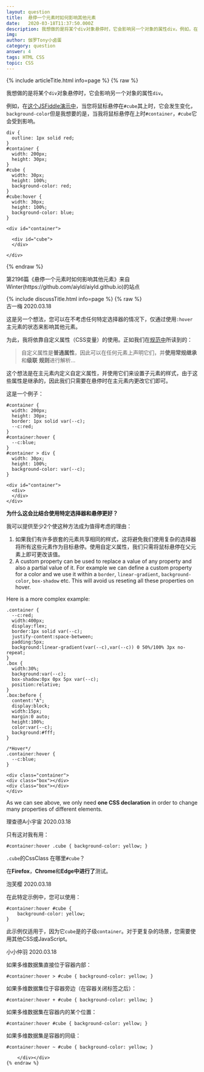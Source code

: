 ```yaml
---
layout: question
title:  悬停一个元素时如何影响其他元素
date:   2020-03-18T11:37:50.000Z
description: 我想做的是将某个div对象悬停时，它会影响另一个对象的属性div。例如，在这个JSFiddle演示中，当您将鼠标悬停在#cube其上时，它会发生变化，...
img: 
author: 伽罗Tony小卤蛋
category: question
answer: 4
tags: HTML CSS
topic: CSS
---
```

<div class="article-root">
  <div class="article">
    {% include articleTitle.html info=page %}
    {% raw %}
    <div class="article-content"><p><font style="vertical-align: inherit;"><font style="vertical-align: inherit;">我想做的是将某个</font></font><code>div</code><font style="vertical-align: inherit;"><font style="vertical-align: inherit;">对象悬停时，它会影响另一个对象的属性</font></font><code>div</code><font style="vertical-align: inherit;"><font style="vertical-align: inherit;">。</font></font></p>

<p><font style="vertical-align: inherit;"><font style="vertical-align: inherit;">例如，在</font></font><a href="http://jsfiddle.net/Trufa/9AbvE/7/" rel="noreferrer"><font style="vertical-align: inherit;"><font style="vertical-align: inherit;">这个JSFiddle演示中</font></font></a><font style="vertical-align: inherit;"><font style="vertical-align: inherit;">，当您将鼠标悬停在</font></font><code>#cube</code><font style="vertical-align: inherit;"><font style="vertical-align: inherit;">其上</font><font style="vertical-align: inherit;">时，</font><font style="vertical-align: inherit;">它会发生变化，</font></font><code>background-color</code><font style="vertical-align: inherit;"><font style="vertical-align: inherit;">但是我想要的是，当我将鼠标悬停在上时</font></font><code>#container</code><font style="vertical-align: inherit;"><font style="vertical-align: inherit;">，</font></font><code>#cube</code><font style="vertical-align: inherit;"><font style="vertical-align: inherit;">它会受到影响。</font></font></p>

<p></p><div class="snippet" data-lang="js" data-hide="false" data-console="false" data-babel="false">
<div class="snippet-code">
<pre class="snippet-code-css lang-css prettyprint-override"><code>div {<font></font>
  outline: 1px solid red;<font></font>
}<font></font>
#container {<font></font>
  width: 200px;<font></font>
  height: 30px;<font></font>
}<font></font>
#cube {<font></font>
  width: 30px;<font></font>
  height: 100%;<font></font>
  background-color: red;<font></font>
}<font></font>
#cube:hover {<font></font>
  width: 30px;<font></font>
  height: 100%;<font></font>
  background-color: blue;<font></font>
}</code></pre>
<pre class="snippet-code-html lang-html prettyprint-override"><code>&lt;div id="container"&gt;<font></font>
<font></font>
  &lt;div id="cube"&gt;<font></font>
  &lt;/div&gt;<font></font>
<font></font>
&lt;/div&gt;</code></pre>
</div>
</div>
<p></p></div>
    {% endraw %}
  </div>
  <p class="winter_mark">第2196篇《悬停一个元素时如何影响其他元素》来自Winter(https://github.com/aiyld/aiyld.github.io)的站点</p>
  <div class="discuss-wrapper">
    {% include discussTitle.html info=page %}
    {% raw %}
    <div class="discuss-item">
        <div class="discuss-parent">
          <div class="discuss-meta">
            <span class="discuss-user">古一梅</span>
            <span class="discuss-time">2020.03.18</span>
          </div>
          <div class="discuss-comment"><p><font style="vertical-align: inherit;"><font style="vertical-align: inherit;">这是另一个想法，您可以在不考虑任何特定选择器的情况下，仅通过使用</font></font><code>:hover</code><font style="vertical-align: inherit;"><font style="vertical-align: inherit;">主元素</font><font style="vertical-align: inherit;">的</font><font style="vertical-align: inherit;">状态</font><font style="vertical-align: inherit;">来影响其他元素</font><font style="vertical-align: inherit;">。</font></font></p>

<p><font style="vertical-align: inherit;"><font style="vertical-align: inherit;">为此，我将依靠自定义属性（CSS变量）的使用。</font><font style="vertical-align: inherit;">正如我们在</font></font><a href="https://www.w3.org/TR/css-variables-1/" rel="nofollow noreferrer"><font style="vertical-align: inherit;"><font style="vertical-align: inherit;">规范中</font></font></a><font style="vertical-align: inherit;"><font style="vertical-align: inherit;">所读到的</font><font style="vertical-align: inherit;">：</font></font></p>

<blockquote>
  <p><font style="vertical-align: inherit;"><font style="vertical-align: inherit;">自定义属性是</font></font><strong><font style="vertical-align: inherit;"><font style="vertical-align: inherit;">普通属性</font></font></strong><font style="vertical-align: inherit;"><font style="vertical-align: inherit;">，因此可以在任何元素上声明它们，并</font></font><strong><font style="vertical-align: inherit;"><font style="vertical-align: inherit;">使用常规继承</font></font></strong><font style="vertical-align: inherit;"><font style="vertical-align: inherit;">和</font></font><strong><font style="vertical-align: inherit;"><font style="vertical-align: inherit;">级联</font></font></strong>
  <strong><font style="vertical-align: inherit;"><font style="vertical-align: inherit;">规则</font></font></strong><font style="vertical-align: inherit;"><font style="vertical-align: inherit;">进行解析</font><font style="vertical-align: inherit;">...</font></font></p>
</blockquote>

<p><font style="vertical-align: inherit;"><font style="vertical-align: inherit;">这个想法是在主元素内定义自定义属性，并使用它们来设置子元素的样式，由于这些属性是继承的，因此我们只需要在悬停时在主元素内更改它们即可。  </font></font></p>

<p><font style="vertical-align: inherit;"><font style="vertical-align: inherit;">这是一个例子：</font></font></p>

<p></p><div class="snippet" data-lang="js" data-hide="false" data-console="false" data-babel="false">
<div class="snippet-code">
<pre class="snippet-code-css lang-css prettyprint-override"><code>#container {<font></font>
  width: 200px;<font></font>
  height: 30px;<font></font>
  border: 1px solid var(--c);<font></font>
  --c:red;<font></font>
}<font></font>
#container:hover {<font></font>
  --c:blue;<font></font>
}<font></font>
#container &gt; div {<font></font>
  width: 30px;<font></font>
  height: 100%;<font></font>
  background-color: var(--c);<font></font>
}</code></pre>
<pre class="snippet-code-html lang-html prettyprint-override"><code>&lt;div id="container"&gt;<font></font>
  &lt;div&gt;<font></font>
  &lt;/div&gt;<font></font>
&lt;/div&gt;</code></pre>
</div>
</div>
<p></p>

<p><strong><font style="vertical-align: inherit;"><font style="vertical-align: inherit;">为什么这会比结合使用特定选择器和悬停更好？</font></font></strong></p>

<p><font style="vertical-align: inherit;"><font style="vertical-align: inherit;">我可以提供至少2个使这种方法成为值得考虑的理由：</font></font></p>

<ol>
<li><font style="vertical-align: inherit;"><font style="vertical-align: inherit;">如果我们有许多嵌套的元素共享相同的样式，这将避免我们使用复杂的选择器将所有这些元素作为目标悬停。</font><font style="vertical-align: inherit;">使用自定义属性，我们只需将鼠标悬停在父元素上即可更改该值。</font></font></li>
<li>A custom property can be used to replace a value of any property and also a partial value of it. For example we can define a custom property for a color and we use it within a <code>border</code>, <code>linear-gradient</code>, <code>background-color</code>, <code>box-shadow</code> etc. This will avoid us reseting all these properties on hover.</li>
</ol>

<p>Here is a more complex example:</p>

<p></p><div class="snippet" data-lang="js" data-hide="false" data-console="true" data-babel="false">
<div class="snippet-code">
<pre class="snippet-code-css lang-css prettyprint-override"><code>.container {<font></font>
  --c:red;<font></font>
  width:400px;<font></font>
  display:flex;<font></font>
  border:1px solid var(--c);<font></font>
  justify-content:space-between;<font></font>
  padding:5px;<font></font>
  background:linear-gradient(var(--c),var(--c)) 0 50%/100% 3px no-repeat;<font></font>
}<font></font>
.box {<font></font>
  width:30%;<font></font>
  background:var(--c);<font></font>
  box-shadow:0px 0px 5px var(--c);<font></font>
  position:relative;<font></font>
}<font></font>
.box:before {<font></font>
  content:"A";<font></font>
  display:block;<font></font>
  width:15px;<font></font>
  margin:0 auto;<font></font>
  height:100%;<font></font>
  color:var(--c);<font></font>
  background:#fff;<font></font>
}<font></font>
<font></font>
/*Hover*/<font></font>
.container:hover {<font></font>
  --c:blue;<font></font>
}</code></pre>
<pre class="snippet-code-html lang-html prettyprint-override"><code>&lt;div class="container"&gt;<font></font>
&lt;div class="box"&gt;&lt;/div&gt;<font></font>
&lt;div class="box"&gt;&lt;/div&gt;<font></font>
&lt;/div&gt;</code></pre>
</div>
</div>
<p></p>

<p>As we can see above, we only need <strong>one CSS declaration</strong> in order to change many properties of different elements.</p></div>
        </div></div><div class="discuss-item">
        <div class="discuss-parent">
          <div class="discuss-meta">
            <span class="discuss-user">理查德A小宇宙</span>
            <span class="discuss-time">2020.03.18</span>
          </div>
          <div class="discuss-comment"><p><font style="vertical-align: inherit;"><font style="vertical-align: inherit;">只有这对我有用：</font></font></p>

<pre><code>#container:hover .cube { background-color: yellow; }
</code></pre>

<p><font style="vertical-align: inherit;"></font><code>.cube</code><font style="vertical-align: inherit;"><font style="vertical-align: inherit;">的CssClass </font><font style="vertical-align: inherit;">在哪里</font></font><code>#cube</code><font style="vertical-align: inherit;"><font style="vertical-align: inherit;">？</font></font></p>

<p><font style="vertical-align: inherit;"><font style="vertical-align: inherit;">在</font></font><strong><font style="vertical-align: inherit;"><font style="vertical-align: inherit;">Firefox</font></font></strong><font style="vertical-align: inherit;"><font style="vertical-align: inherit;">，</font></font><strong><font style="vertical-align: inherit;"><font style="vertical-align: inherit;">Chrome</font></font></strong><font style="vertical-align: inherit;"><font style="vertical-align: inherit;">和</font></font><strong><font style="vertical-align: inherit;"><font style="vertical-align: inherit;">Edge中进行了</font></font></strong><font style="vertical-align: inherit;"><font style="vertical-align: inherit;">测试</font><font style="vertical-align: inherit;">。</font></font></p></div>
        </div></div><div class="discuss-item">
        <div class="discuss-parent">
          <div class="discuss-meta">
            <span class="discuss-user">泡芙樱</span>
            <span class="discuss-time">2020.03.18</span>
          </div>
          <div class="discuss-comment"><p><font style="vertical-align: inherit;"><font style="vertical-align: inherit;">在此特定示例中，您可以使用：</font></font></p>

<pre class="lang-css prettyprint-override"><code>#container:hover #cube {<font></font>
    background-color: yellow;   <font></font>
}<font></font>
</code></pre>

<p><font style="vertical-align: inherit;"><font style="vertical-align: inherit;">此示例仅适用于，因为它</font></font><code>cube</code><font style="vertical-align: inherit;"><font style="vertical-align: inherit;">是的子级</font></font><code>container</code><font style="vertical-align: inherit;"><font style="vertical-align: inherit;">。</font><font style="vertical-align: inherit;">对于更复杂的场景，您需要使用其他CSS或JavaScript。</font></font></p></div>
        </div></div><div class="discuss-item">
        <div class="discuss-parent">
          <div class="discuss-meta">
            <span class="discuss-user">小小仲羽</span>
            <span class="discuss-time">2020.03.18</span>
          </div>
          <div class="discuss-comment"><p><font style="vertical-align: inherit;"><font style="vertical-align: inherit;">如果多维数据集直接位于容器内部：</font></font></p>

<pre class="lang-css prettyprint-override"><code>#container:hover &gt; #cube { background-color: yellow; }
</code></pre>

<p><font style="vertical-align: inherit;"><font style="vertical-align: inherit;">如果多维数据集位于容器旁边（在容器关闭标签之后）：</font></font></p>

<pre class="lang-css prettyprint-override"><code>#container:hover + #cube { background-color: yellow; }
</code></pre>

<p><font style="vertical-align: inherit;"><font style="vertical-align: inherit;">如果多维数据集在容器内的某个位置：</font></font></p>

<pre class="lang-css prettyprint-override"><code>#container:hover #cube { background-color: yellow; }
</code></pre>

<p><font style="vertical-align: inherit;"><font style="vertical-align: inherit;">如果多维数据集是容器的同级：</font></font></p>

<pre class="lang-css prettyprint-override"><code>#container:hover ~ #cube { background-color: yellow; }
</code></pre></div>
        </div></div>
    {% endraw %}
  </div>
<div>
